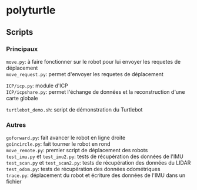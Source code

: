 # polyturtle

## Scripts
### Principaux

`move.py`: à faire fonctionner sur le robot pour lui envoyer les requetes de déplacement  
`move_request.py`: permet d'envoyer les requetes de déplacement

`ICP/icp.py`: module d'ICP  
`ICP/icpshare.py`: permet l'échange de données et la reconstruction d'une carte globale

`turtlebot_demo.sh`: script de démonstration du Turtlebot

### Autres

`goforward.py`: fait avancer le robot en ligne droite  
`goincircle.py`: fait tourner le robot en rond  
`move_remote.py`: premier script de déplacement des robots  
`test_imu.py` et `test_imu2.py`: tests de récupération des données de l'IMU  
`test_scan.py` et `test_scan2.py`: tests de récupération des données du LIDAR  
`test_odom.py`: tests de récupération des données odométriques  
`trace.py`: déplacement du robot et écriture des données de l'IMU dans un fichier  

